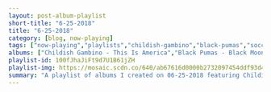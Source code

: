 ```yaml
---
layout: post-album-playlist
short-title: "6-25-2018"
title: "6-25-2018"
category: [blog, now-playing]
tags: ["now-playing","playlists","childish-gambino","black-pumas","soccer-mommy","flasher","snail-mail","the-low-anthem","culture-abuse","courtney-marie-andrews","neko-case","painted-palms"]
albums: ["Childish Gambino - This Is America","Black Pumas - Black Moon Rising","Soccer Mommy - Clean","Flasher - Constant Image","Snail Mail - Lush","The Low Anthem - The Salt Doll Went to Measure the Depth of the Sea","Culture Abuse - Bay Dream","Courtney Marie Andrews - May Your Kindness Remain","Neko Case - Hell-On","Painted Palms - Horizons"]
playlist-id: 100fJhaJiFt9d7U1B61jZH
playlist-img: https://mosaic.scdn.co/640/ab67616d0000b2732097454ddf93d4fe9494e90cab67616d0000b2733504664c17b7b99a3cb7d116ab67616d0000b2735b3865880c7946fd6283db25ab67616d0000b27385ab7c452446953c3355b18a
summary: "A playlist of albums I created on 06-25-2018 featuring Childish Gambino, Black Pumas, Soccer Mommy, Flasher, Snail Mail, The Low Anthem, Culture Abuse, Courtney Marie Andrews, Neko Case, and Painted Palms"
---
```


